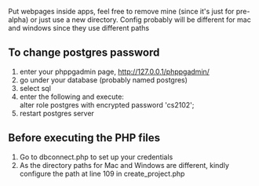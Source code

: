 Put webpages inside apps, feel free to remove mine (since it's just for pre-alpha) or just use a new directory. Config probably will be different for mac and windows since they use different paths

To change postgres password
---------------------------
1) enter your phppgadmin page, http://127.0.0.1/phppgadmin/  
2) go under your database (probably named postgres)  
3) select sql  
4) enter the following and execute:  
alter role postgres with encrypted password 'cs2102';  
5) restart postgres server  


Before executing the PHP files
---------------------------
1) Go to dbconnect.php to set up your credentials<br>
2) As the directory paths for Mac and Windows are different, kindly configure the path at line 109 in create_project.php
